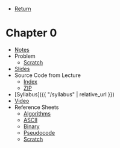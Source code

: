 * [Return](https://mtwyford.github.io/Cincy50/curriculum/)

# Chapter 0

* [Notes](notes)
* Problem
  * [Scratch](https://docs.cs50.net/2019/ap/problems/scratch/scratch.html)
* [Slides](https://cdn.cs50.net/2018/fall/lectures/0/lecture0.pdf)
* Source Code from Lecture
  * [Index](https://cdn.cs50.net/2018/fall/lectures/0/src0/)
  * [ZIP](https://cdn.cs50.net/2018/fall/lectures/0/src0.zip)
* [Syllabus]({{ "/syllabus" | relative_url }})
* [Video](https://video.cs50.net/2018/fall/lectures/0)
* Reference Sheets
  * [Algorithms](https://ap.cs50.school/assets/pdfs/algorithms.pdf)
  * [ASCII](https://ap.cs50.school/assets/pdfs/ascii.pdf)
  * [Binary](https://ap.cs50.school/assets/pdfs/binary.pdf)
  * [Pseudocode](https://ap.cs50.school/assets/pdfs/pseudocode.pdf)
  * [Scratch](https://ap.cs50.school/assets/pdfs/scratch.pdf)
